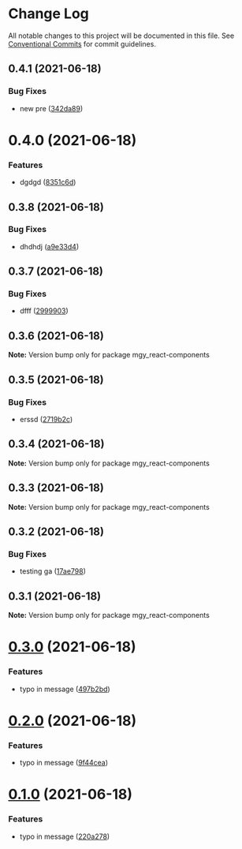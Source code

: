 # Change Log

All notable changes to this project will be documented in this file.
See [Conventional Commits](https://conventionalcommits.org) for commit guidelines.

## 0.4.1 (2021-06-18)


### Bug Fixes

* new pre ([342da89](https://github.com/trevoros/react-components/commit/342da89a678c3d9561733fe2d4a2831c18ce86a0))





# 0.4.0 (2021-06-18)


### Features

* dgdgd ([8351c6d](https://github.com/trevoros/react-components/commit/8351c6d8f5454f7e0fe70a51ba4ef6cd93620514))





## 0.3.8 (2021-06-18)


### Bug Fixes

* dhdhdj ([a9e33d4](https://github.com/trevoros/react-components/commit/a9e33d4782821190fcdbeac33d5b11fe526ac4a8))





## 0.3.7 (2021-06-18)


### Bug Fixes

* dfff ([2999903](https://github.com/trevoros/react-components/commit/299990304d22f22159d84b7516c373d93bf21a91))





## 0.3.6 (2021-06-18)

**Note:** Version bump only for package mgy_react-components





## 0.3.5 (2021-06-18)


### Bug Fixes

* erssd ([2719b2c](https://github.com/trevoros/react-components/commit/2719b2ce599e58ffeea32c55081026405a874d8a))





## 0.3.4 (2021-06-18)

**Note:** Version bump only for package mgy_react-components





## 0.3.3 (2021-06-18)

**Note:** Version bump only for package mgy_react-components





## 0.3.2 (2021-06-18)


### Bug Fixes

* testing ga ([17ae798](https://github.com/trevoros/react-components/commit/17ae798bb50371c7c0721c605f326526227315c7))





## 0.3.1 (2021-06-18)

**Note:** Version bump only for package mgy_react-components





# [0.3.0](https://github.com/trevoros/react-components/compare/mgy_react-components@0.2.0...mgy_react-components@0.3.0) (2021-06-18)


### Features

* typo in message ([497b2bd](https://github.com/trevoros/react-components/commit/497b2bd9e968515c828a1110a0729d70dffdf88d))





# [0.2.0](https://github.com/trevoros/react-components/compare/mgy_react-components@0.1.0...mgy_react-components@0.2.0) (2021-06-18)


### Features

* typo in message ([9f44cea](https://github.com/trevoros/react-components/commit/9f44ceaf233736264d78b60b968a5e3244980438))





# [0.1.0](https://github.com/trevoros/react-components/compare/mgy_react-components@0.0.4...mgy_react-components@0.1.0) (2021-06-18)


### Features

* typo in message ([220a278](https://github.com/trevoros/react-components/commit/220a278d416ec7517ed8e0dd2ea2743c5a895807))
